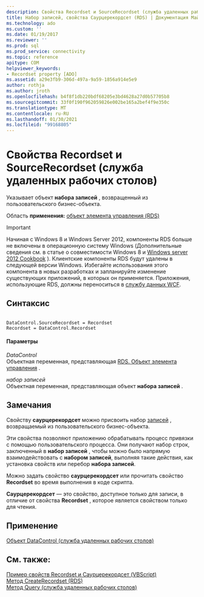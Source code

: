 ```yaml
---
description: Свойства Recordset и SourceRecordset (служба удаленных рабочих столов)
title: Набор записей, свойства Саурцерекордсет (RDS) | Документация Майкрософт
ms.technology: ado
ms.custom: ''
ms.date: 01/19/2017
ms.reviewer: ''
ms.prod: sql
ms.prod_service: connectivity
ms.topic: reference
apitype: COM
helpviewer_keywords:
- Recordset property [ADO]
ms.assetid: a29e3fb9-306d-497a-9a59-1856a914e5e9
author: rothja
ms.author: jroth
ms.openlocfilehash: b4f8f1db220bdf68205e3bd4628a27d0b57705b8
ms.sourcegitcommit: 33f0f190f962059826e002be165a2bef4f9e350c
ms.translationtype: MT
ms.contentlocale: ru-RU
ms.lasthandoff: 01/30/2021
ms.locfileid: "99168805"
---
```

# <a name="recordset-sourcerecordset-properties-rds"></a>Свойства Recordset и SourceRecordset (служба удаленных рабочих столов)
Указывает объект **набора записей** , возвращенный из пользовательского бизнес-объекта.  
  
 Область **применения:** [объект элемента управления (RDS)](./datacontrol-object-rds.md)  
  
> [!IMPORTANT]
>  Начиная с Windows 8 и Windows Server 2012, компоненты RDS больше не включены в операционную систему Windows (Дополнительные сведения см. в статье о совместимости Windows 8 и [Windows server 2012 Cookbook](https://www.microsoft.com/download/details.aspx?id=27416) ). Клиентские компоненты RDS будут удалены в следующей версии Windows. Избегайте использования этого компонента в новых разработках и запланируйте изменение существующих приложений, в которых он применяется. Приложения, использующие RDS, должны переноситься в [службу данных WCF](/dotnet/framework/wcf/).  
  
## <a name="syntax"></a>Синтаксис  
  
```  
  
DataControl.SourceRecordset = Recordset  
Recordset = DataControl.Recordset   
```  
  
#### <a name="parameters"></a>Параметры  
 *DataControl*  
 Объектная переменная, представляющая [RDS. Объект элемента управления](./datacontrol-object-rds.md) .  
  
 *набор записей*  
 Объектная переменная, представляющая объект **набора записей** .  
  
## <a name="remarks"></a>Замечания  
 Свойству **саурцерекордсет** можно присвоить набор [записей](../ado-api/recordset-object-ado.md) , возвращаемый из пользовательского бизнес-объекта.  
  
 Эти свойства позволяют приложению обрабатывать процесс привязки с помощью пользовательского процесса. Они получают набор строк, заключенный в **набор записей** , чтобы можно было напрямую взаимодействовать с **набором записей**, выполняя такие действия, как установка свойств или перебор **набора записей**.  
  
 Можно задать свойство **саурцерекордсет** или прочитать свойство **Recordset** во время выполнения в коде скрипта.  
  
 **Саурцерекордсет** — это свойство, доступное только для записи, в отличие от свойства **Recordset** , которое является свойством только для чтения.  
  
## <a name="applies-to"></a>Применение  
 [Объект DataControl (служба удаленных рабочих столов)](./datacontrol-object-rds.md)  
  
## <a name="see-also"></a>См. также:  
 [Пример свойств Recordset и Саурцерекордсет (VBScript)](./recordset-and-sourcerecordset-properties-example-vbscript.md)   
 [Метод CreateRecordset (RDS)](./createrecordset-method-rds.md)   
 [Метод Query (служба удаленных рабочих столов)](./query-method-rds.md)